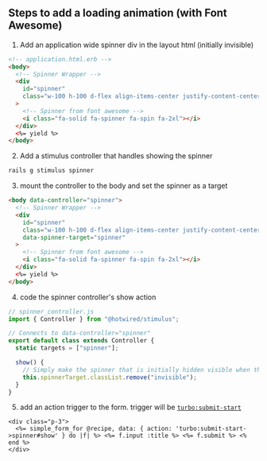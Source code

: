 ## Steps to add a loading animation (with Font Awesome)

1. Add an application wide spinner div in the layout html (initially invisible)

```html
<!-- application.html.erb -->
<body>
  <!-- Spinner Wrapper -->
  <div
    id="spinner"
    class="w-100 h-100 d-flex align-items-center justify-content-center position-absolute invisible"
  >
    <!-- Spinner from font awesome -->
    <i class="fa-solid fa-spinner fa-spin fa-2xl"></i>
  </div>
  <%= yield %>
</body>
```

2. Add a stimulus controller that handles showing the spinner

```sh
rails g stimulus spinner
```

3. mount the controller to the body and set the spinner as a target

```html
<body data-controller="spinner">
  <!-- Spinner Wrapper -->
  <div
    id="spinner"
    class="w-100 h-100 d-flex align-items-center justify-content-center position-absolute invisible"
    data-spinner-target="spinner"
  >
    <!-- Spinner from font awesome -->
    <i class="fa-solid fa-spinner fa-spin fa-2xl"></i>
  </div>
  <%= yield %>
</body>
```

4. code the spinner controller's show action

```js
// spinner_controller.js
import { Controller } from "@hotwired/stimulus";

// Connects to data-controller="spinner"
export default class extends Controller {
  static targets = ["spinner"];

  show() {
    // Simply make the spinner that is initially hidden visible when the form starts submitting
    this.spinnerTarget.classList.remove("invisible");
  }
}
```

5. add an action trigger to the form. trigger will be [`turbo:submit-start`](https://turbo.hotwired.dev/reference/events)

```erb
<div class="p-3">
  <%= simple_form_for @recipe, data: { action: 'turbo:submit-start->spinner#show' } do |f| %> <%= f.input :title %> <%= f.submit %> <% end %>
</div>
```
